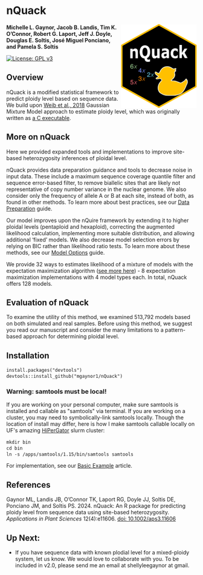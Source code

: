# nQuack

<img align="right" src="man/figures/nQuack.png" width=200> 


**Michelle L. Gaynor, Jacob B. Landis, Tim K. O’Connor, Robert G. Laport, Jeff J. Doyle, Douglas E. Soltis, José Miguel Ponciano, and Pamela S. Soltis**  


[![License: GPL v3](https://img.shields.io/badge/License-GPLv3-blue.svg)](https://www.gnu.org/licenses/gpl-3.0) 

## Overview
nQuack is a modified statistical framework to predict ploidy level based on sequence data. We build upon [Weib et al., 2018](https://doi.org/10.1186/s12859-018-2128-z) Gaussian Mixture Model approach to estimate ploidy level, which was originally written as [a C executable](https://github.com/clwgg/nQuire). 

## More on nQuack
Here we provided expanded tools and implementations to improve site-based heterozygosity inferences of ploidal level. 

nQuack provides data preparation guidance and tools to decrease noise in input data. These include a maximum sequence coverage quantile filter and sequence error-based filter, to remove biallelic sites that are likely not representative of copy number variance in the nuclear genome. We also consider only the frequency of allele A or B at each site, instead of both, as found in other methods. To learn more about best practices, see our [Data Preparation](https://mlgaynor.com/nQuack/articles/DataPreparation.html) guide.

Our model improves upon the nQuire framework by extending it to higher ploidal levels (pentaploid and hexaploid), correcting the augmented likelihood calculation, implementing more suitable distribution, and allowing additional ‘fixed’ models. We also decrease model selection errors by relying on BIC rather than likelihood ratio tests. To learn more about these methods, see our [Model Options](https://mlgaynor.com/nQuack/articles/ModelOptions.html) guide.

We provide 32 ways to estimates likelihood of a mixture of models with the expectation maximization algorithm ([see more here](https://mlgaynor.com/nQuack/articles/ModelOptions.html)) - 8 expectation maximization implementations with 4 model types each. In total, nQuack offers 128 models.

## Evaluation of nQuack  

To examine the utility of this method, we examined 513,792 models based on both simulated and real samples. Before using this method, we suggest you read our manuscript and consider the many limitations to a pattern-based approach for determining ploidal level.  


## Installation  

```
install.packages("devtools")
devtools::install_github("mgaynor1/nQuack")
```

### Warning: samtools must be local!   

If you are working on your personal computer, make sure samtools is installed and callable as "samtools" via terminal. If you are working on a cluster, you may need to symbolically-link samtools locally. Though the location of install may differ, here is how I make samtools callable locally on UF's amazing [HiPerGator](https://www.rc.ufl.edu/about/hipergator/) slurm cluster:    


```
mkdir bin
cd bin
ln -s /apps/samtools/1.15/bin/samtools samtools
```


For implementation, see our [Basic Example](https://mlgaynor.com/nQuack/articles/BasicExample.html) article.

## References 

Gaynor ML, Landis JB, O’Connor TK, Laport RG, Doyle JJ, Soltis DE, Ponciano JM, and Soltis PS. 2024. nQuack: An R package for predicting ploidy level from sequence data using site-based heterozygosity. *Applications in Plant Sciences* 12(4):e11606. [doi: 10.1002/aps3.11606](https://www.doi.org/10.1002/aps3.11606)


## Up Next:
 
- If you have sequence data with known plodial level for a mixed-ploidy system, let us know. We would love to collaborate with you. To be included in v2.0, please send me an email at shellyleegaynor at gmail.  



